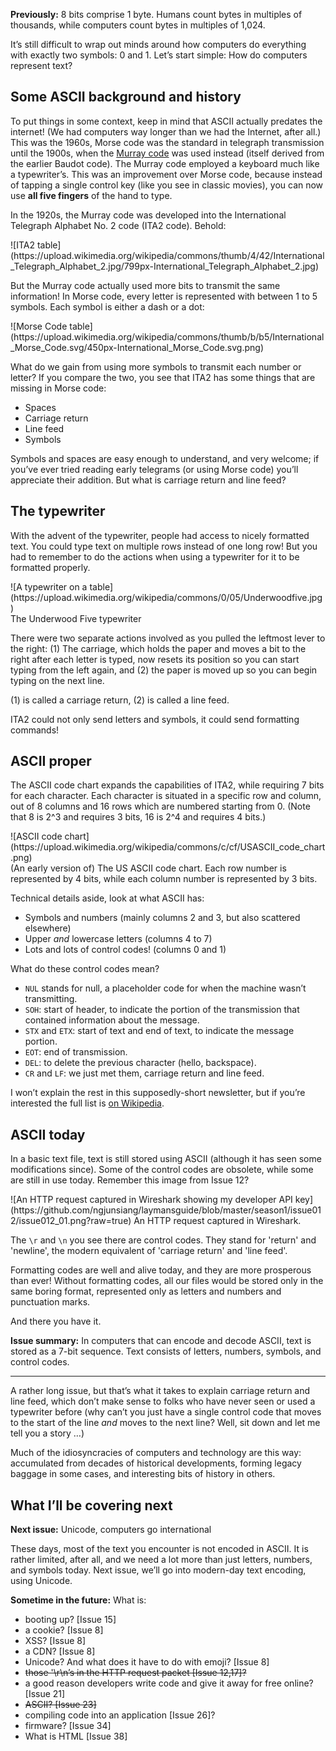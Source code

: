 **Previously:** 8 bits comprise 1 byte. Humans count bytes in multiples of thousands, while computers count bytes in multiples of 1,024.

It’s still difficult to wrap out minds around how computers do everything with exactly two symbols: 0 and 1. Let’s start simple: How do computers represent text?

## Some ASCII background and history

To put things in some context, keep in mind that ASCII actually predates the internet! (We had computers way longer than we had the Internet, after all.) This was the 1960s, Morse code was the standard in telegraph transmission until the 1900s, when the [Murray code](https://en.wikipedia.org/wiki/Baudot_code#Murray_code) was used instead (itself derived from the earlier Baudot code). The Murray code employed a keyboard much like a typewriter’s. This was an improvement over Morse code, because instead of tapping a single control key (like you see in classic movies), you can now use **all five fingers** of the hand to type.

In the 1920s, the Murray code was developed into the International Telegraph Alphabet No. 2 code (ITA2 code). Behold:

<span style="text-align:center">
![ITA2 table](https://upload.wikimedia.org/wikipedia/commons/thumb/4/42/International_Telegraph_Alphabet_2.jpg/799px-International_Telegraph_Alphabet_2.jpg)
</span>

But the Murray code actually used more bits to transmit the same information! In Morse code, every letter is represented with between 1 to 5 symbols. Each symbol is either a dash or a dot:

<span style="text-align:center">
![Morse Code table](https://upload.wikimedia.org/wikipedia/commons/thumb/b/b5/International_Morse_Code.svg/450px-International_Morse_Code.svg.png)
</span>

What do we gain from using more symbols to transmit each number or letter? If you compare the two, you see that ITA2 has some things that are missing in Morse code:

- Spaces
- Carriage return
- Line feed
- Symbols

Symbols and spaces are easy enough to understand, and very welcome; if you’ve ever tried reading early telegrams (or using Morse code) you’ll appreciate their addition. But what is carriage return and line feed?

## The typewriter

With the advent of the typewriter, people had access to nicely formatted text. You could type text on multiple rows instead of one long row! But you had to remember to do the actions when using a typewriter for it to be formatted properly.

<span style="text-align:center">
![A typewriter on a table](https://upload.wikimedia.org/wikipedia/commons/0/05/Underwoodfive.jpg)<br />
The Underwood Five typewriter
</span>

There were two separate actions involved as you pulled the leftmost lever to the right: (1) The carriage, which holds the paper and moves a bit to the right after each letter is typed, now resets its position so you can start typing from the left again, and (2) the paper is moved up so you can begin typing on the next line.

(1) is called a carriage return, (2) is called a line feed.

ITA2 could not only send letters and symbols, it could send formatting commands!

## ASCII proper

The ASCII code chart expands the capabilities of ITA2, while requiring 7 bits for each character. Each character is situated in a specific row and column, out of 8 columns and 16 rows which are numbered starting from 0. (Note that 8 is 2^3 and requires 3 bits, 16 is 2^4 and requires 4 bits.)

<span style="text-align:center">
![ASCII code chart](https://upload.wikimedia.org/wikipedia/commons/c/cf/USASCII_code_chart.png)<br />
(An early version of) The US ASCII code chart. Each row number is represented by 4 bits, while each column number is represented by 3 bits.
</span>

Technical details aside, look at what ASCII has:

- Symbols and numbers (mainly columns 2 and 3, but also scattered elsewhere)
- Upper _and_ lowercase letters (columns 4 to 7)
- Lots and lots of control codes! (columns 0 and 1)

What do these control codes mean?

- `NUL` stands for null, a placeholder code for when the machine wasn’t transmitting.
- `SOH`: start of header, to indicate the portion of the transmission that contained information about the message.
- `STX` and `ETX`: start of text and end of text, to indicate the message portion.
- `EOT`: end of transmission.
- `DEL`: to delete the previous character (hello, backspace).
- `CR` and `LF`: we just met them, carriage return and line feed.

I won’t explain the rest in this supposedly-short newsletter, but if you’re interested the full list is [on Wikipedia](https://en.wikipedia.org/wiki/ASCII#Control_characters).

## ASCII today

In a basic text file, text is still stored using ASCII (although it has seen some modifications since). Some of the control codes are obsolete, while some are still in use today. Remember this image from Issue 12?

<span style="text-align:center">
![An HTTP request captured in Wireshark showing my developer API key](https://github.com/ngjunsiang/laymansguide/blob/master/season1/issue012/issue012_01.png?raw=true)
An HTTP request captured in Wireshark.
</span>

The `\r` and `\n` you see there are control codes. They stand for 'return' and 'newline', the modern equivalent of 'carriage return' and 'line feed'.

Formatting codes are well and alive today, and they are more prosperous than ever! Without formatting codes, all our files would be stored only in the same boring format, represented only as letters and numbers and punctuation marks.

And there you have it.

**Issue summary:** In computers that can encode and decode ASCII, text is stored as a 7-bit sequence. Text consists of letters, numbers, symbols, and control codes.

<hr/>

A rather long issue, but that’s what it takes to explain carriage return and line feed, which don’t make sense to folks who have never seen or used a typewriter before (why can’t you just have a single control code that moves to the start of the line _and_ moves to the next line? Well, sit down and let me tell you a story …)

Much of the idiosyncracies of computers and technology are this way: accumulated from decades of historical developments, forming legacy baggage in some cases, and interesting bits of history in others.

## What I’ll be covering next

**Next issue:** Unicode, computers go international

These days, most of the text you encounter is not encoded in ASCII. It is rather limited, after all, and we need a lot more than just letters, numbers, and symbols today. Next issue, we’ll go into modern-day text encoding, using Unicode.

**Sometime in the future:** What is:

- booting up? [Issue 15]
- a cookie? [Issue 8]
- XSS? [Issue 8]
- a CDN? [Issue 8]
- Unicode? And what does it have to do with emoji? [Issue 8]
- ~~those '\r\n’s in the HTTP request packet [Issue 12,17]?~~
- a good reason developers write code and give it away for free online? [Issue 21]
- ~~ASCII? [Issue 23]~~
- compiling code into an application [Issue 26]?
- firmware? [Issue 34]
- What is HTML [Issue 38]
